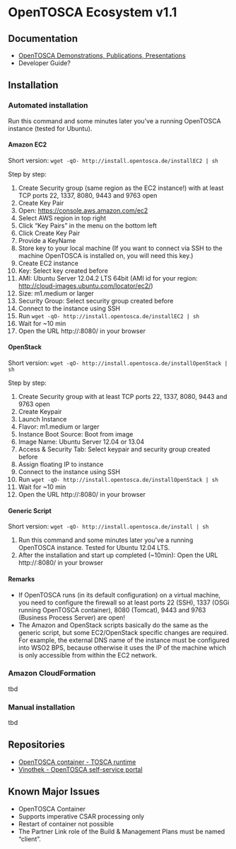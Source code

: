 # OpenTOSCA Ecosystem v1.1

## Documentation
* [OpenTOSCA Demonstrations, Publications, Presentations](http://www.opentosca.org)
* Developer Guide?

## Installation

### Automated installation

Run this command and some minutes later you've a running OpenTOSCA instance (tested for Ubuntu).

#### Amazon EC2
Short version: `wget -qO- http://install.opentosca.de/installEC2 | sh`

Step by step:

1. Create Security group (same region as the EC2 instance!) with at least TCP ports 22, 1337, 8080, 9443 and 9763 open
1. Create Key Pair
 1. Open: https://console.aws.amazon.com/ec2
 1. Select AWS region in top right
 1. Click “Key Pairs” in the menu on the bottom left
 1. Click Create Key Pair
 1. Provide a KeyName
 1. Store key to your local machine (If you want to connect via SSH to the machine OpenTOSCA is installed on, you will need this key.)
1. Create EC2 instance
 1. Key: Select key created before
 1. AMI: Ubuntu Server 12.04.2 LTS 64bit (AMI id for your region: http://cloud-images.ubuntu.com/locator/ec2/)
 1. Size: m1.medium or larger
 1. Security Group: Select security group created before
 1. Connect to the instance using SSH
 1. Run `wget -qO- http://install.opentosca.de/installEC2 | sh`
 1. Wait for ~10 min
 1. Open the URL http://<publicDNS>:8080/ in your browser

#### OpenStack
Short version: `wget -qO- http://install.opentosca.de/installOpenStack | sh`

Step by step:

1. Create Security group with at least TCP ports 22, 1337, 8080, 9443 and 9763 open
1. Create Keypair
1. Launch Instance
 1. Flavor: m1.medium or larger
 1. Instance Boot Source: Boot from image
 1. Image Name: Ubuntu Server 12.04 or 13.04
 1. Access & Security Tab: Select keypair and security group created before
 1. Assign floating IP to instance
 1. Connect to the instance using SSH
 1. Run `wget -qO- http://install.opentosca.de/installOpenStack | sh`
 1. Wait for ~10 min
 1. Open the URL http://<publicDNS>:8080/ in your browser

#### Generic Script
Short version: `wget -qO- http://install.opentosca.de/install | sh`

1. Run this command and some minutes later you've a running OpenTOSCA instance. Tested for Ubuntu 12.04 LTS.
1. After the installation and start up completed (~10min): Open the URL http://<YOUR-HOST>:8080/ in your browser

#### Remarks

* If OpenTOSCA runs (in its default configuration) on a virtual machine, you need to configure the firewall so at least ports 22 (SSH), 1337 (OSGi running OpenTOSCA container), 8080 (Tomcat), 9443 and 9763 (Business Process Server) are open!
* The Amazon and OpenStack scripts basically do the same as the generic script, but some EC2/OpenStack specific changes are required.
For example, the external DNS name of the instance must be configured into WSO2 BPS, because otherwise it uses the IP of the machine which is only accessible from within the EC2 network.

### Amazon CloudFormation
tbd

### Manual installation
tbd


## Repositories

* [OpenTOSCA container - TOSCA runtime](https://github.com/OpenTOSCA/container)
* [Vinothek - OpenTOSCA self-service portal](https://github.com/OpenTOSCA/vinothek)

## Known Major Issues

* OpenTOSCA Container
 * Supports imperative CSAR processing only
 * Restart of container not possible
 * The Partner Link role of the Build & Management Plans must be named “client”.